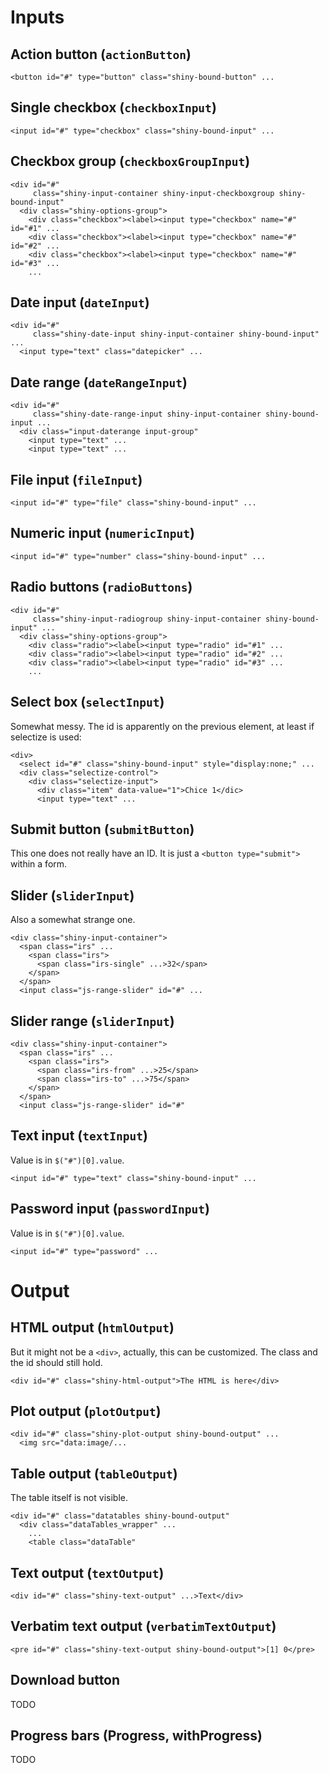 
# Inputs

## Action button (`actionButton`)

```
<button id="#" type="button" class="shiny-bound-button" ...
```

## Single checkbox (`checkboxInput`)

```
<input id="#" type="checkbox" class="shiny-bound-input" ...
```

## Checkbox group (`checkboxGroupInput`)

```
<div id="#"
     class="shiny-input-container shiny-input-checkboxgroup shiny-bound-input"
  <div class="shiny-options-group">
    <div class="checkbox"><label><input type="checkbox" name="#" id="#1" ...
    <div class="checkbox"><label><input type="checkbox" name="#" id="#2" ...
    <div class="checkbox"><label><input type="checkbox" name="#" id="#3" ...
    ...
```

## Date input (`dateInput`)

```
<div id="#"
     class="shiny-date-input shiny-input-container shiny-bound-input" ...
  <input type="text" class="datepicker" ...
```

## Date range (`dateRangeInput`)

```
<div id="#"
     class="shiny-date-range-input shiny-input-container shiny-bound-input ...
  <div class="input-daterange input-group"
    <input type="text" ...
    <input type="text" ...
```

## File input (`fileInput`)

```
<input id="#" type="file" class="shiny-bound-input" ...
```

## Numeric input (`numericInput`)

```
<input id="#" type="number" class="shiny-bound-input" ...
```

## Radio buttons (`radioButtons`)

```
<div id="#"
     class="shiny-input-radiogroup shiny-input-container shiny-bound-input" ...
  <div class="shiny-options-group">
    <div class="radio"><label><input type="radio" id="#1" ...
    <div class="radio"><label><input type="radio" id="#2" ...
    <div class="radio"><label><input type="radio" id="#3" ...
    ...
```

## Select box (`selectInput`)

Somewhat messy. The id is apparently on the previous element, at least
if selectize is used:

```
<div>
  <select id="#" class="shiny-bound-input" style="display:none;" ...
  <div class="selectize-control">
    <div class="selectize-input">
      <div class="item" data-value="1">Chice 1</dic>
      <input type="text" ...
```

## Submit button (`submitButton`)

This one does not really have an ID. It is just a `<button type="submit">`
within a form.

## Slider (`sliderInput`)

Also a somewhat strange one.

```
<div class="shiny-input-container">
  <span class="irs" ...
    <span class="irs">
      <span class="irs-single" ...>32</span>
    </span>
  </span>
  <input class="js-range-slider" id="#" ...
```

## Slider range (`sliderInput`)

```
<div class="shiny-input-container">
  <span class="irs" ...
    <span class="irs">
	  <span class="irs-from" ...>25</span>
	  <span class="irs-to" ...>75</span>
    </span>
  </span>
  <input class="js-range-slider" id="#"
```

## Text input (`textInput`)

Value is in `$("#")[0].value`.

```
<input id="#" type="text" class="shiny-bound-input" ...
```

## Password input (`passwordInput`)

Value is in `$("#")[0].value`.

```
<input id="#" type="password" ...
```

# Output

## HTML output (`htmlOutput`)

But it might not be a `<div>`, actually, this can be customized.
The class and the id should still hold.

```
<div id="#" class="shiny-html-output">The HTML is here</div>
```

## Plot output (`plotOutput`)

```
<div id="#" class="shiny-plot-output shiny-bound-output" ...
  <img src="data:image/...
```

## Table output (`tableOutput`)

The table itself is not visible.

```
<div id="#" class="datatables shiny-bound-output"
  <div class="dataTables_wrapper" ...
    ...
    <table class="dataTable"
```

## Text output (`textOutput`)

```
<div id="#" class="shiny-text-output" ...>Text</div>
```

## Verbatim text output (`verbatimTextOutput`)

```
<pre id="#" class="shiny-text-output shiny-bound-output">[1] 0</pre>
```

## Download button

TODO

## Progress bars (Progress, withProgress)

TODO
